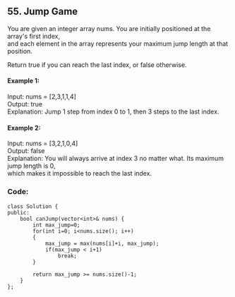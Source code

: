 ## 55. Jump Game

You are given an integer array nums. You are initially positioned at the array's first index,  
and each element in the array represents your maximum jump length at that position.

Return true if you can reach the last index, or false otherwise.

#### Example 1:

Input: nums = [2,3,1,1,4]  
Output: true  
Explanation: Jump 1 step from index 0 to 1, then 3 steps to the last index.

#### Example 2:

Input: nums = [3,2,1,0,4]  
Output: false  
Explanation: You will always arrive at index 3 no matter what. Its maximum jump length is 0,  
which makes it impossible to reach the last index.  
  
  
### Code:  
```
class Solution {
public:
    bool canJump(vector<int>& nums) {
        int max_jump=0;
        for(int i=0; i<nums.size(); i++)
        {
            max_jump = max(nums[i]+i, max_jump);
            if(max_jump < i+1)
                break;
        }

        return max_jump >= nums.size()-1;
    }
};
```
